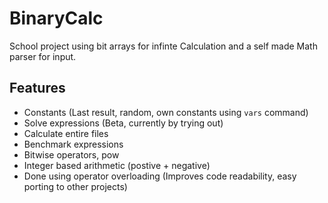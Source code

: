 # BinaryCalc
School project using bit arrays for infinte Calculation and a self made Math parser for input.

## Features
- Constants (Last result, random, own constants using `vars` command)
- Solve expressions (Beta, currently by trying out)
- Calculate entire files
- Benchmark expressions
- Bitwise operators, pow
- Integer based arithmetic (postive + negative)
- Done using operator overloading (Improves code readability, easy porting to other projects)
